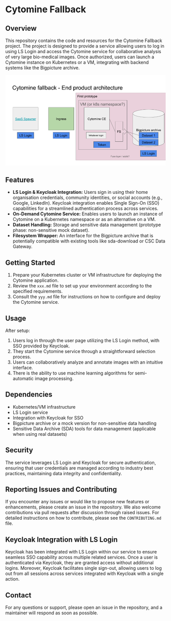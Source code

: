 # Cytomine Fallback

## Overview

This repository contains the code and resources for the Cytomine Fallback project. The project is designed to provide a service allowing users to log in using LS Login and access the Cytomine service for collaborative analysis of very large bio-medical images. Once authorized, users can launch a Cytomine instance on Kubernetes or a VM, integrating with backend systems like the Bigpicture archive.

![architecture](./assets/architecture.png)

## Features

- **LS Login & Keycloak Integration:** Users sign in using their home organisation credentials, community identities, or social accounts (e.g., Google, LinkedIn). Keycloak integration enables Single Sign-On (SSO) capabilities for a streamlined authentication process across services.
- **On-Demand Cytomine Service:** Enables users to launch an instance of Cytomine on a Kubernetes namespace or as an alternative on a VM.
- **Dataset Handling:** Storage and sensitive data management (prototype phase: non-sensitive mock dataset).
- **Filesystem Wrapper:** An interface for the Bigpicture archive that is potentially compatible with existing tools like sda-download or CSC Data Gateway.

## Getting Started

1. Prepare your Kubernetes cluster or VM infrastructure for deploying the Cytomine application.
2. Review the `xxx.md` file to set up your environment according to the specified requirements.
3. Consult the `yyy.md` file for instructions on how to configure and deploy the Cytomine service.

## Usage

After setup:

1. Users log in through the user page utilizing the LS Login method, with SSO provided by Keycloak.
2. They start the Cytomine service through a straightforward selection process.
3. Users can collaboratively analyze and annotate images with an intuitive interface.
4. There is the ability to use machine learning algorithms for semi-automatic image processing.

## Dependencies

- Kubernetes/VM infrastructure
- LS Login service
- Integration with Keycloak for SSO
- Bigpicture archive or a mock version for non-sensitive data handling
- Sensitive Data Archive (SDA) tools for data management (applicable when using real datasets)

## Security

The service leverages LS Login and Keycloak for secure authentication, ensuring that user credentials are managed according to industry best practices, maintaining data integrity and confidentiality.

## Reporting Issues and Contributing

If you encounter any issues or would like to propose new features or enhancements, please create an issue in the repository. We also welcome contributions via pull requests after discussion through raised issues. For detailed instructions on how to contribute, please see the `CONTRIBUTING.md` file.

## Keycloak Integration with LS Login

Keycloak has been integrated with LS Login within our service to ensure seamless SSO capability across multiple related services. Once a user is authenticated via Keycloak, they are granted access without additional logins. Moreover, Keycloak facilitates single sign-out, allowing users to log out from all sessions across services integrated with Keycloak with a single action.

## Contact

For any questions or support, please open an issue in the repository, and a maintainer will respond as soon as possible.

